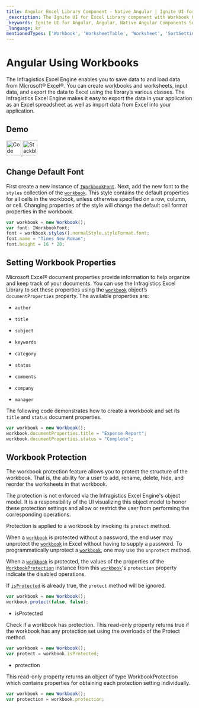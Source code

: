 ```yaml
---
title: Angular Excel Library Component - Native Angular | Ignite UI for Angular
_description: The Ignite UI for Excel Library component with Workbook Operations.
_keywords: Ignite UI for Angular, Angular, Native Angular Components Suite, Native Angular Controls, Native Angular Components, Native Angular Components Library, Angular Excel Library, Angular Excel Library Example, Angular Excel Library Component, Angular Excel Engine, Workbook, Font, Document Properties
_language: kr
mentionedTypes: ['Workbook', 'WorksheetTable', 'Worksheet', 'SortSettings']
---
```


# Angular Using Workbooks

The Infragistics Excel Engine enables you to save data to and load data from Microsoft® Excel®. You can create workbooks and worksheets, input data, and export the data to Excel using the library’s various classes. The Infragistics Excel Engine makes it easy to export the data in your application as an Excel spreadsheet as well as import data from Excel into your application.

## Demo

<code-view style="height: 500px"
           data-demos-base-url="{environment:dvDemosBaseUrl}"
           iframe-src="{environment:dvDemosBaseUrl}/excel/excel-library-operations-on-workbooks"
           github-src="excel/excel-library/operations-on-workbooks">
</code-view>

<html lang="en" xmlns="http://www.w3.org/1999/xhtml">
    <body>
      <a target="_blank" href="https://codesandbox.io/s/github/IgniteUI/igniteui-angular-examples/tree/master/samples/excel/excel-library/operations-on-workbooks?fontsize=14&hidenavigation=1&theme=dark&view=preview&file=/src/app.component.html" rel="noopener noreferrer">
            <img height="40px" style="border-radius: 0rem; max-width: 100%;" alt="Code Sandbox" src="https://static.infragistics.com/xplatform/images/browsers/open-sandbox.png"/>
        </a>
        <a target="_blank" href="https://stackblitz.com/github/IgniteUI/igniteui-angular-examples/tree/master/samples/excel/excel-library/operations-on-workbooks?file=src%2Fapp.component.html" rel="noopener noreferrer">
            <img height="40px" style="border-radius: 0rem; max-width: 100%;" alt="Stackblitz" src="https://static.infragistics.com/xplatform/images/browsers/open-stackblitz.png"/>
        </a>
    </body>
</html>

<div class="divider--half"></div>

## Change Default Font

First create a new instance of [`IWorkbookFont`]({environment:dvApiBaseUrl}/products/ignite-ui-angular/api/docs/typescript/latest/classes/iworkbookfont.html). Next, add the new font to the `styles` collection of the [`workbook`]({environment:dvApiBaseUrl}/products/ignite-ui-angular/api/docs/typescript/latest/classes/sheet.html#workbook). This style contains the default properties for all cells in the workbook, unless otherwise specified on a row, column, or cell. Changing properties of the style will change the default cell format properties in the workbook.

```ts
var workbook = new Workbook();
var font: IWorkbookFont;
font = workbook.styles().normalStyle.styleFormat.font;
font.name = "Times New Roman";
font.height = 16 * 20;
```

## Setting Workbook Properties

Microsoft Excel® document properties provide information to help organize and keep track of your documents. You can use the Infragistics Excel Library to set these properties using the [`workbook`]({environment:dvApiBaseUrl}/products/ignite-ui-angular/api/docs/typescript/latest/classes/sheet.html#workbook) object’s `documentProperties` property. The available properties are:

-   `author`

-   `title`

-   `subject`

-   `keywords`

-   `category`

-   `status`

-   `comments`

-   `company`

-   `manager`

The following code demonstrates how to create a workbook and set its `title` and `status` document properties.

```ts
var workbook = new Workbook();
workbook.documentProperties.title = "Expense Report";
workbook.documentProperties.status = "Complete";
```

## Workbook Protection

The workbook protection feature allows you to protect the structure of the workbook. That is, the ability for a user to add, rename, delete, hide, and reorder the worksheets in that workbook.

The protection is not enforced via the Infragistics Excel Engine's object model. It is a responsibility of the UI visualizing this object model to honor these protection settings and allow or restrict the user from performing the corresponding operations.

Protection is applied to a workbook by invoking its `protect` method.

When a [`workbook`]({environment:dvApiBaseUrl}/products/ignite-ui-angular/api/docs/typescript/latest/classes/sheet.html#workbook) is protected without a password, the end user may unprotect the [`workbook`]({environment:dvApiBaseUrl}/products/ignite-ui-angular/api/docs/typescript/latest/classes/sheet.html#workbook) in Excel without having to supply a password. To programmatically unprotect a [`workbook`]({environment:dvApiBaseUrl}/products/ignite-ui-angular/api/docs/typescript/latest/classes/sheet.html#workbook), one may use the `unprotect` method.

When a [`workbook`]({environment:dvApiBaseUrl}/products/ignite-ui-angular/api/docs/typescript/latest/classes/sheet.html#workbook) is protected, the values of the properties of the [`WorkbookProtection`]({environment:dvApiBaseUrl}/products/ignite-ui-angular/api/docs/typescript/latest/classes/workbookprotection.html) instance from this [`workbook`]({environment:dvApiBaseUrl}/products/ignite-ui-angular/api/docs/typescript/latest/classes/sheet.html#workbook)'s `protection` property indicate the disabled operations.

If [`isProtected`]({environment:dvApiBaseUrl}/products/ignite-ui-angular/api/docs/typescript/latest/classes/workbook.html#isprotected) is already true, the `protect` method will be ignored.

```ts
var workbook = new Workbook();
workbook.protect(false, false);
```

-   isProtected

Check if a workbook has protection. This read-only property returns true if the workbook has any protection set using the overloads of the Protect method.

```ts
var workbook = new Workbook();
var protect = workbook.isProtected;
```

-   protection

This read-only property returns an object of type WorkbookProtection which contains properties for obtaining each protection setting individually.

```ts
var workbook = new Workbook();
var protection = workbook.protection;
```
